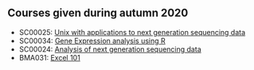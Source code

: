 ## Courses given during autumn 2020

  * SC00025: [Unix with applications to next generation sequencing data ](https://github.com/bcfgothenburg/HT20/wiki/Unix-with-applications-to-next-generation-sequencing-data)
  * SC00034: [Gene Expression analysis using R](https://github.com/bcfgothenburg/HT20/wiki/Gene-expression-using-R)
  * SC00024: [Analysis of next generation sequencing data](https://github.com/bcfgothenburg/HT20/wiki/Analysis-of-next-generation-sequencing-data)
  * BMA031: [Excel 101](https://github.com/bcfgothenburg/HT19/wiki/Excel-101-2020) 
